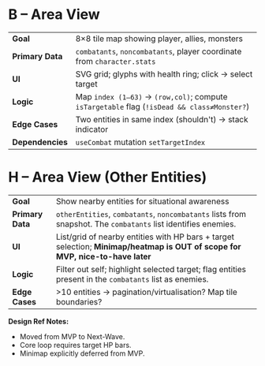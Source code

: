 # B – Area View

|  |  |
|---|---|
| **Goal** | 8×8 tile map showing player, allies, monsters |
| **Primary Data** | `combatants`, `noncombatants`, player coordinate from `character.stats` |
| **UI** | SVG grid; glyphs with health ring; click → select target |
| **Logic** | Map `index (1–63)` → `(row,col)`; compute `isTargetable` flag (`!isDead && class≠Monster?`) |
| **Edge Cases** | Two entities in same index (shouldn't) → stack indicator |
| **Dependencies** | `useCombat` mutation `setTargetIndex` |

# H – Area View (Other Entities)

|  |  |
|---|---|
| **Goal** | Show nearby entities for situational awareness |
| **Primary Data** | `otherEntities`, `combatants`, `noncombatants` lists from snapshot. The `combatants` list identifies enemies. |
| **UI** | List/grid of nearby entities with HP bars + target selection; **Minimap/heatmap is OUT of scope for MVP, nice-to-have later** |
| **Logic** | Filter out self; highlight selected target; flag entities present in the `combatants` list as enemies. |
| **Edge Cases** | >10 entities → pagination/virtualisation? Map tile boundaries? |

**Design Ref Notes:**
*   Moved from MVP to Next-Wave.
*   Core loop requires target HP bars.
*   Minimap explicitly deferred from MVP.
